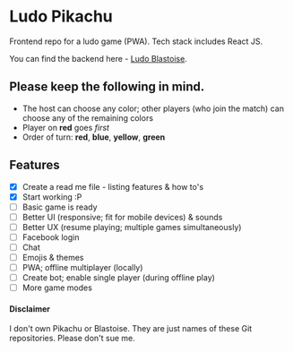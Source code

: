 # Ludo Pikachu

Frontend repo for a ludo game (PWA). Tech stack includes React JS.

You can find the backend here - [Ludo Blastoise](https://github.com/gdebojyoti/ludo-blastoise/).

## Please keep the following in mind.

- The host can choose any color; other players (who join the match) can choose any of the remaining colors
- Player on **red** goes _first_
- Order of turn: **red**, **blue**, **yellow**, **green**

## Features

- [x] Create a read me file - listing features & how to's
- [x] Start working :P
- [ ] Basic game is ready
- [ ] Better UI (responsive; fit for mobile devices) & sounds
- [ ] Better UX (resume playing; multiple games simultaneously)
- [ ] Facebook login
- [ ] Chat
- [ ] Emojis & themes
- [ ] PWA; offline multiplayer (locally)
- [ ] Create bot; enable single player (during offline play)
- [ ] More game modes

#### Disclaimer

I don't own Pikachu or Blastoise. They are just names of these Git repositories. Please don't sue me.
